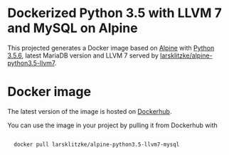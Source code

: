 # Dockerized Python 3.5 with LLVM 7 and MySQL on Alpine

This projected generates a Docker image based on [Alpine](https://alpinelinux.org/) with [Python 3.5.6](https://hub.docker.com/_/python/), 
latest MariaDB version and LLVM 7 served by [larsklitzke/alpine-python3.5-llvm7](https://hub.docker.com/r/larsklitzke/alpine-python3.5-llvm7).

# Docker image
The latest version of the image is hosted on [Dockerhub](https://hub.docker.com/r/larsklitzke/alpine-python3.5-llvm7-mysql/). 

You can use the image in your project by pulling it from Dockerhub with

```bash

  docker pull larsklitzke/alpine-python3.5-llvm7-mysql
  
```
